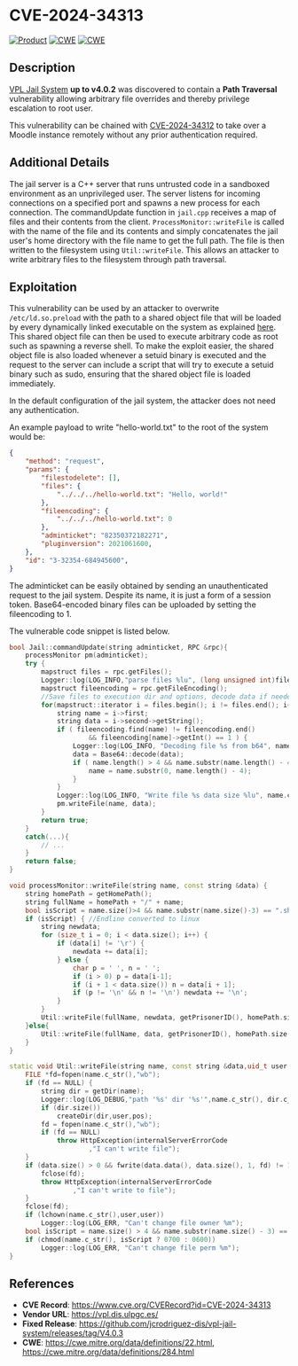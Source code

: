 # CVE-2024-34313
[![Product](https://img.shields.io/badge/product-Virtual%20Programming%20Lab%20for%20Moodle%20Jail%20System%20%3C4.0.3-orange?style=for-the-badge&logo=GitHub)](https://github.com/jcrodriguez-dis/vpl-jail-system)
[![CWE](https://img.shields.io/badge/CWE-22-%23f0f0f0?style=for-the-badge&logo=OWASP)](https://cwe.mitre.org/data/definitions/22.html)
[![CWE](https://img.shields.io/badge/CWE-284-%23f0f0f0?style=for-the-badge&logo=OWASP)](https://cwe.mitre.org/data/definitions/284.html)

Description
---
[VPL Jail System](https://vpl.dis.ulpgc.es/) **up to v4.0.2** was discovered to contain a **Path Traversal** vulnerability allowing arbitrary file overrides and thereby privilege escalation to root user.

This vulnerability can be chained with [CVE-2024-34312](https://github.com/vincentscode/CVE-2024-34312) to take over a Moodle instance remotely without any prior authentication required.

Additional Details
---
The jail server is a C++ server that runs untrusted code in a sandboxed environment as an unprivileged user. The server listens for incoming connections on a specified port and spawns a new process for each connection.
The commandUpdate function in `jail.cpp` receives a map of files and their contents from the client.
`ProcessMonitor::writeFile` is called with the name of the file and its contents and simply concatenates the jail user's home directory with the file name to get the full path.
The file is then written to the filesystem using `Util::writeFile`.
This allows an attacker to write arbitrary files to the filesystem through path traversal.

Exploitation
---
This vulnerability can be used by an attacker to overwrite `/etc/ld.so.preload` with the path to a shared object file that will be loaded by every dynamically linked executable on the system as explained [here](https://book.hacktricks.xyz/linux-hardening/privilege-escalation/write-to-root). This shared object file can then be used to execute arbitrary code as root such as spawning a reverse shell. To make the exploit easier, the shared object file is also loaded whenever a setuid binary is executed and the request to the server can include a script that will try to execute a setuid binary such as sudo, ensuring that the shared object file is loaded immediately.

In the default configuration of the jail system, the attacker does not need any authentication.

An example payload to write "hello-world.txt" to the root of the system would be:
```json
{
    "method": "request",
    "params": {
        "filestodelete": [],
        "files": {
            "../../../hello-world.txt": "Hello, world!"
        },
        "fileencoding": {
            "../../../hello-world.txt": 0
        },
        "adminticket": "82350372182271",
        "pluginversion": 2021061600,
    },
    "id": "3-32354-684945600",
}
```
The adminticket can be easily obtained by sending an unauthenticated request to the jail system. Despite its name, it is just a form of a session token. Base64-encoded binary files can be uploaded by setting the fileencoding to 1.

The vulnerable code snippet is listed below.
```cpp
bool Jail::commandUpdate(string adminticket, RPC &rpc){
	processMonitor pm(adminticket);
	try {
		mapstruct files = rpc.getFiles();
		Logger::log(LOG_INFO,"parse files %lu", (long unsigned int)files.size());
		mapstruct fileencoding = rpc.getFileEncoding();
		//Save files to execution dir and options, decode data if needed
		for(mapstruct::iterator i = files.begin(); i != files.end(); i++){
			string name = i->first;
			string data = i->second->getString();
			if ( fileencoding.find(name) != fileencoding.end()
					&& fileencoding[name]->getInt() == 1 ) {
				Logger::log(LOG_INFO, "Decoding file %s from b64", name.c_str());
				data = Base64::decode(data);
				if ( name.length() > 4 && name.substr(name.length() - 4, 4) == ".b64") {
					name = name.substr(0, name.length() - 4);
				}
			}
			Logger::log(LOG_INFO, "Write file %s data size %lu", name.c_str(), (long unsigned int)data.size());
			pm.writeFile(name, data);
		}
		return true;
	}
	catch(...){
        // ...
	}
	return false;
}

void processMonitor::writeFile(string name, const string &data) {
	string homePath = getHomePath();
	string fullName = homePath + "/" + name;
	bool isScript = name.size()>4 && name.substr(name.size()-3) == ".sh";
	if (isScript) { //Endline converted to linux
		string newdata;
		for (size_t i = 0; i < data.size(); i++) {
			if (data[i] != '\r') {
				newdata += data[i];
			} else {
				char p = ' ', n = ' ';
				if (i > 0) p = data[i-1];
				if (i + 1 < data.size()) n = data[i + 1];
				if (p != '\n' && n != '\n') newdata += '\n';
			}
		}
		Util::writeFile(fullName, newdata, getPrisonerID(), homePath.size() + 1);
	}else{
		Util::writeFile(fullName, data, getPrisonerID(), homePath.size() + 1);
	}
}

static void Util::writeFile(string name, const string &data,uid_t user = 0,size_t pos = 0){
    FILE *fd=fopen(name.c_str(),"wb");
    if (fd == NULL) {
        string dir = getDir(name);
        Logger::log(LOG_DEBUG,"path '%s' dir '%s'",name.c_str(), dir.c_str());
        if (dir.size())
            createDir(dir,user,pos);
        fd = fopen(name.c_str(),"wb");
        if (fd == NULL)
            throw HttpException(internalServerErrorCode
                    ,"I can't write file");
    }
    if (data.size() > 0 && fwrite(data.data(), data.size(), 1, fd) != 1) {
        fclose(fd);
        throw HttpException(internalServerErrorCode
                ,"I can't write to file");
    }
    fclose(fd);
    if (lchown(name.c_str(),user,user))
        Logger::log(LOG_ERR, "Can't change file owner %m");
    bool isScript = name.size() > 4 && name.substr(name.size() - 3) == ".sh";
    if (chmod(name.c_str(), isScript ? 0700 : 0600))
        Logger::log(LOG_ERR, "Can't change file perm %m");
}
```


References
---
* **CVE Record**: https://www.cve.org/CVERecord?id=CVE-2024-34313
* **Vendor URL**: https://vpl.dis.ulpgc.es/
* **Fixed Release**: https://github.com/jcrodriguez-dis/vpl-jail-system/releases/tag/V4.0.3
* **CWE**: https://cwe.mitre.org/data/definitions/22.html, https://cwe.mitre.org/data/definitions/284.html
